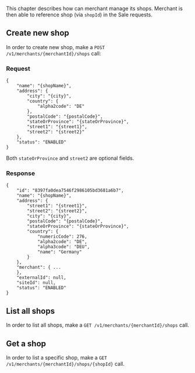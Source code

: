 This chapter describes how can merchant manage its shops. Merchant is then able to reference shop (via `shopId`) in the Sale requests.

## Create new shop

In order to create new shop, make a `POST /v1/merchants/{merchantId}/shops` call:

### Request

    {
        "name": "{shopName}",
        "address": {
            "city": "{city}",
            "country": {
                "alpha2code": "DE"
            },
            "postalCode": "{postalCode}",
            "stateOrProvince": "{stateOrProvince}",
            "street1": "{street1}",
            "street2": "{street2}"
        },
        "status": "ENABLED"
    }
    
Both `stateOrProvince` and `street2` are optional fields.

### Response

    {
        "id": "8397fa0dea7546f2986105bd3681a6b7",
        "name": "{shopName}",
        "address": {
            "street1": "{street1}",
            "street2": "{street2}",
            "city": "{city}",
            "postalCode": "{postalCode}",
            "stateOrProvince": "{stateOrProvince}",
            "country": {
                "numericCode": 276,
                "alpha2code": "DE",
                "alpha3code": "DEU",
                "name": "Germany"
            }
        },
        "merchant": { ...
        },
        "externalId": null,
        "siteId": null,
        "status": "ENABLED"
    }

## List all shops

In order to list all shops, make a `GET /v1/merchants/{merchantId}/shops` call.

## Get a shop

In order to list a specific shop, make a `GET /v1/merchants/{merchantId}/shops/{shopId}` call.


